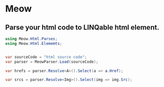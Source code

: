 # Meow

## Parse your html code to LINQable html element.

```csharp
using Meow.Html.Parses;
using Meow.Html.Elememts;


var sourceCode = "html source code";
var parser = MeowParser.Load(sourceCode);

var hrefs = parser.Resolve<A>().Select(a => a.Href);

var srcs = parser.Resolve<Img>().Select(img => img.Src);
```